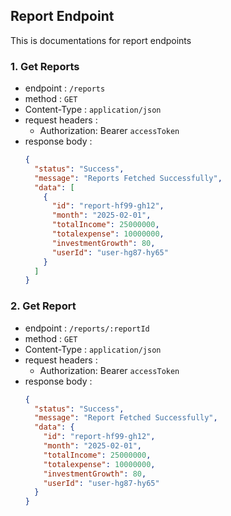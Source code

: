 ## Report Endpoint

This is documentations for report endpoints

### 1. Get Reports

- endpoint : `/reports`
- method : `GET`
- Content-Type : `application/json`
- request headers :
  - Authorization: Bearer `accessToken`
- response body :
  ```json
  {
    "status": "Success",
    "message": "Reports Fetched Successfully",
    "data": [
      {
        "id": "report-hf99-gh12",
        "month": "2025-02-01",
        "totalIncome": 25000000,
        "totalexpense": 10000000,
        "investmentGrowth": 80,
        "userId": "user-hg87-hy65"
      }
    ]
  }
  ```

### 2. Get Report

- endpoint : `/reports/:reportId`
- method : `GET`
- Content-Type : `application/json`
- request headers :
  - Authorization: Bearer `accessToken`
- response body :
  ```json
  {
    "status": "Success",
    "message": "Report Fetched Successfully",
    "data": {
      "id": "report-hf99-gh12",
      "month": "2025-02-01",
      "totalIncome": 25000000,
      "totalexpense": 10000000,
      "investmentGrowth": 80,
      "userId": "user-hg87-hy65"
    }
  }
  ```
